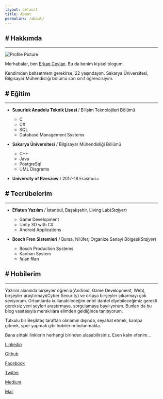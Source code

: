 ```yaml
---
layout: default
title: About
permalink: /about/
---
```

##  # Hakkımda
-----
	
<img src="{{ site.baseurl }}/assets/profile-placeholder.gif" title="Profile Picture" class="profile">
	
Merhabalar, ben [Erkan Ceylan][erkanceylan]. Bu da benim kişisel blogum.
	
Kendimden bahsetmem gerekirse, 22 yaşındayım. Sakarya Üniversitesi, Bilgisayar Mühendisliği bölümü son sınıf öğrencisiyim.  
	
##  # Eğitim
-----  
	
* __Susurluk Anadolu Teknik Lisesi__ / Bilişim Teknolojileri Bölümü
	- C
	- C#
	- SQL
	- Database Management Systems  
	
* __Sakarya Üniversitesi__ / Bilgisayar Mühendisliği Bölümü
	- C++
	- Java
	- PostgreSql
	- UML Diagrams  
	
* __University of Rzeszow__ / 2017-18 Erasmus+  
	
##  # Tecrübelerim
-----
	
* __Eflatun Yazılım__ / İstanbul, Başakşehir, Living Lab(_Stajyer_)
    - Game Development
	- Unity 3D with C#
	- Android Applications  
	
* __Bosch Fren Sistemleri__ / Bursa, Nilüfer, Organize Sanayi Bölgesi(_Stajyer_)
	- Bosch Production Systems
	- Kanban System
	- falan filan  
	
##  # Hobilerim
-----  
	
Yazılım alanında birşeyler öğrenip(Android, Game Development, Web), birşeyler araştırmayı(Cyber Security) ve ortaya birşeyler çıkarmayı çok seviyorum. Ortamlarda kullanabileceğim
entel dantel diyebileceğimiz gerekli gereksiz yeni şeyleri araştırmaya, sorgulamaya bayılıyorum. Bunları da bu blog vasıtasıyla
meraklılara elimden geldiğince tanıtıyorum.  
	
Tutkulu bir Beşiktaş taraftarı olmamın dışında, seyahat etmek, kampa gitmek, spor yapmak gibi hobilerim bulunmakta.  
	
Bana alttaki linklerin herhangi birinden ulaşabilirsiniz. Esen kalın efenim...  
	

[Linkedin][linkedin]  
  
[Github][github]  
  
[Facebook][facebook]  
  
[Twitter][twitter]  
  
[Medium][medium]  
  
[Mail][mail]  
  

[erkanceylan]: http://erkanceylan.com
[github]: https://github.com/erkanceylan
[facebook]: https://facebook.com/erkanceylan.4
[twitter]: https://twitter.com/erkan4ceylan
[linkedin]: https://tr.linkedin.com/in/erkanceylan
[medium]: https://medium.com/erkanceylan
[mail]: mailto:erkanceylan4@gmail.com
[pinterest]: https://pinterest.com/
